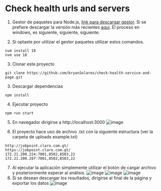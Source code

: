 # Check health urls and servers

1. Gestor de paquetes para Node.js, [link para descargar gestor](https://github.com/nvm-sh/nvm). Si se prefiere descargar la versión más recientes [aquí](https://nodejs.org/en). El proceso en windows, es siguiente, siguiente, siguiente.

2. Si optaste por utilizar el gestor paquetes utilizar estos comandos.

```
nvm install 18
nvm use 18
```

3. Clonar este proyecto

```
git clone https://github.com/bryanSolares/check-health-service-and-page.git
```

3. Descargar dependencias

```
npm install
```

4. Ejecutar proyecto

```
npm run start
```

5. En navegador dirigirse a http://localhost:3000
   ![image](https://github.com/bryanSolares/check-health-service-and-page/assets/29617705/43aa130e-1aa4-4b5c-b09a-4ea465f56b64)

6. El proyecto hace uso de archivo .txt con la siguiente estructura (ver la carpeta de uploads example.txt)

```
http://jobpoint.claro.com.gt/
https://jobpoint.claro.com.gt/
172.21.200.224:7001,8502,8503,22
172.21.200.207:7001,8502,8503,22
```

7. Al ejecutar la aplicación simplemente utilizar el botón de cargar archivo y posteriormente esperar al análisis.
   ![image](https://github.com/bryanSolares/check-health-service-and-page/assets/29617705/e3d98bfb-6ab7-45a9-bc91-5642bebb8403)
   ![image](https://github.com/bryanSolares/check-health-service-and-page/assets/29617705/c6563eb4-09f8-4a02-9f29-7817220a8ced)
   ![image](https://github.com/bryanSolares/check-health-service-and-page/assets/29617705/27bb453d-24fe-4555-9aa6-1b9e4e053cd7)
8. Si se desean descargar los resultados, dirigirse al final de la página y exportar los datos
   ![image](https://github.com/bryanSolares/check-health-service-and-page/assets/29617705/dc8114e1-d9d2-4218-a09e-aa5c44e6bfbd)
